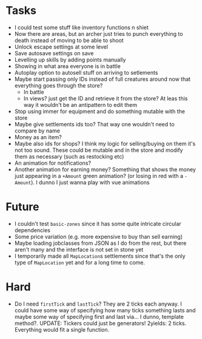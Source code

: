 # Tasks
* I could test some stuff like inventory functions n shiet
* Now there are areas, but an archer just tries to punch everything to death instead of moving to be able to shoot
* Unlock escape settings at some level
* Save autosave settings on save
* Levelling up skills by adding points manually
* Showing in what area everyone is in battle
* Autoplay option to autosell stuff on arriving to setlements
* Maybe start passing only IDs instead of full creatures around now that everything goes through the store?
  * In battle
  * In views? just get the ID and retrieve it from the store? At leas this way it wouldn't be an antipattern to edit them
* Stop using immer for equipment and do something mutable with the store
* Maybe give settlements ids too? That way one wouldn't need to compare by name
* Money as an item?
* Maybe also ids for shops? I think my logic for selling/buying on them it's not too sound. These could be mutable and in the store and modify them as necessary (such as restocking etc)
* An animation for notifications?
* Another animation for earning money? Something that shows the money just appearing in a `+Amount` green animation? (or losing in red with a `-Amount`). I dunno I just wanna play with vue animations

# Future
* I couldn't test `basic-zones` since it has some quite intricate circular dependencies
* Some price variation (e.g. more expensive to buy than sell earning)
* Maybe loading jobclasses from JSON as I do from the rest, but there aren't many and the interface is not set in stone yet
* I temporarily made all `MapLocation`s settlements since that's the only type of `MapLocation` yet and for a long time to come.

# Hard
* Do I need `firstTick` and `lastTick`? They are 2 ticks each anyway. I could have some way of specifying how many ticks something lasts and maybe some way of specifying first and last via... I dunno, template method?. UPDATE: Tickers could just be generators! 2yields: 2 ticks. Everything would fit a single function.
